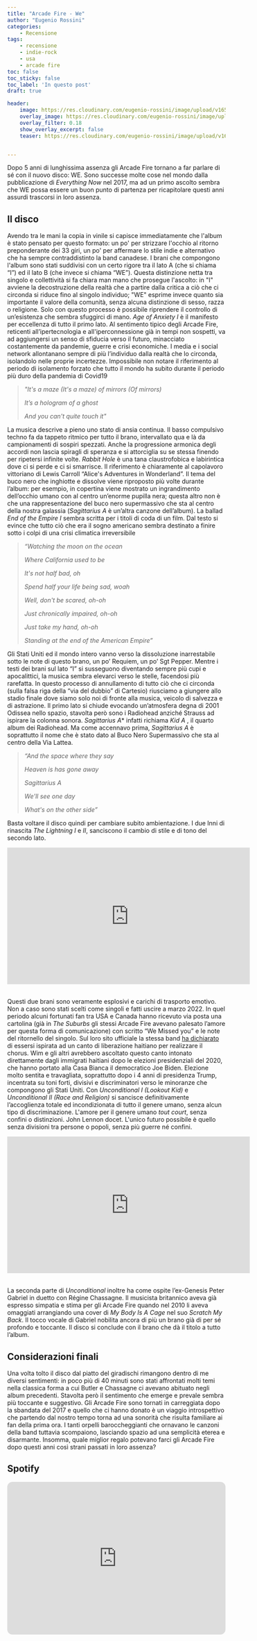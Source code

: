 ```yaml
---
title: "Arcade Fire - We"
author: "Eugenio Rossini"
categories: 
    - Recensione
tags: 
    - recensione
    - indie-rock
    - usa
    - arcade fire
toc: false
toc_sticky: false
toc_label: 'In questo post'
draft: true

header:
    image: https://res.cloudinary.com/eugenio-rossini/image/upload/v1657821059/theWineCellarMusic/arcade_fire_we_cover.jpg     
    overlay_image: https://res.cloudinary.com/eugenio-rossini/image/upload/v1657821059/theWineCellarMusic/arcade_fire_we_cover.jpg
    overlay_filter: 0.18
    show_overlay_excerpt: false
    teaser: https://res.cloudinary.com/eugenio-rossini/image/upload/v1657821059/theWineCellarMusic/arcade_fire_we_cover.jpg


---
```


Dopo 5 anni di lunghissima assenza gli Arcade Fire tornano a far parlare di sé con il nuovo disco: WE. 
Sono successe molte cose nel mondo dalla pubblicazione di *Everything Now* nel 2017, ma ad un primo ascolto sembra che WE possa essere un buon punto di partenza per ricapitolare questi anni assurdi trascorsi in loro assenza.
## Il disco
Avendo tra le mani la copia in vinile si capisce immediatamente che l'album è stato pensato per questo formato: un po' per strizzare l'occhio al ritorno preponderante dei 33 giri, un po' per affermare lo stile indie e alternativo che ha sempre contraddistinto la band canadese. I brani che compongono l'album sono stati suddivisi con un certo rigore  tra il lato A (che si chiama “I”) ed il lato B (che invece si chiama “WE”). Questa distinzione netta tra singolo e collettività si fa chiara man mano che prosegue l'ascolto: in "I" avviene la decostruzione della realtà che a partire dalla critica a ciò che ci circonda si riduce fino al singolo individuo; "WE" esprime invece quanto sia importante il valore della comunità, senza alcuna distinzione di sesso, razza o religione. Solo con questo processo è possibile riprendere il controllo di un’esistenza che sembra sfuggirci di mano.
*Age of Anxiety I* è il manifesto per eccellenza di tutto il primo lato. Al sentimento tipico degli Arcade Fire, reticenti all’ipertecnologia e all'iperconnessione già in tempi non sospetti, va ad aggiungersi un senso di sfiducia verso il futuro, minacciato costantemente da pandemie, guerre e crisi economiche. I media e i social network allontanano sempre di più l’individuo dalla realtà che lo circonda, isolandolo nelle proprie incertezze. Impossibile non notare il riferimento al periodo di isolamento forzato che tutto il mondo ha subito durante il periodo più duro della pandemia di Covid19 

> *"It's a maze (It's a maze) of mirrors (Of mirrors)*
>
> *It’s a hologram of a ghost*
>
> *And you can't quite touch it"*

La musica descrive a pieno uno stato di ansia continua. Il basso compulsivo techno fa da tappeto ritmico per tutto il brano, intervallato qua e là da campionamenti di sospiri spezzati. Anche la progressione armonica degli accordi non lascia spiragli di speranza e si attorciglia su se stessa finendo per ripetersi infinite volte.
*Rabbit Hole* è una tana claustrofobica e labirintica dove ci si perde e ci si smarrisce. Il riferimento è chiaramente al capolavoro vittoriano di Lewis Carroll “Alice's Adventures in Wonderland”. Il tema del buco nero che inghiotte e dissolve viene riproposto più volte durante l’album: per esempio,  in copertina viene mostrato un ingrandimento dell’occhio umano con al centro un’enorme pupilla nera; questa altro non è che una rappresentazione del buco nero supermassivo che sta al centro della nostra galassia (*Sagittarius A* è un’altra canzone dell’album). La ballad *End of the Empire I* sembra scritta per i titoli di coda di un film. Dal testo si evince che tutto ciò che era il sogno americano sembra destinato a finire sotto i colpi di una crisi climatica irreversibile 
> *“Watching the moon on the ocean*
>
> *Where California used to be*
>
> *It's not half bad, oh*
>
> *Spend half your life being sad, woah*
>
> *Well, don't be scared, oh-oh*
>
> *Just chronically impaired, oh-oh*
>
> *Just take my hand, oh-oh*
>
> *Standing at the end of the American Empire”*

Gli Stati Uniti ed il mondo intero vanno verso la dissoluzione inarrestabile sotto le note di questo brano, un po’ Requiem, un po’ Sgt Pepper. 
Mentre i testi dei brani sul lato “I” si susseguono diventando sempre più cupi e apocalittici, la musica sembra elevarci verso le stelle, facendosi più rarefatta. In questo processo di annullamento di tutto ciò che ci circonda (sulla falsa riga della “via del dubbio” di Cartesio) riusciamo a giungere allo stadio finale dove siamo solo noi di fronte alla musica, veicolo di salvezza e di astrazione. Il primo lato si chiude evocando un’atmosfera degna di 2001 Odissea nello spazio, stavolta però sono i Radiohead anziché Strauss ad ispirare la colonna sonora.
*Sagittarius A** infatti richiama *Kid A* , il quarto album dei Radiohead. Ma come accennavo prima, *Sagittarius A* è soprattutto il nome che è stato dato al Buco Nero Supermassivo che sta al centro della Via Lattea. 
> *“And the space where they say*
>
> *Heaven is has gone away*
>
> *Sagittarius A*
>
> *We'll see one day*
>
> *What's on the other side”*

Basta voltare il disco quindi per cambiare subito ambientazione. I due Inni di rinascita *The Lightning I* e *II*, sanciscono il cambio di stile e di tono del secondo lato. 


<iframe width="560" height="315" src="https://www.youtube.com/embed/qJiALpiqpk8?si=JAas0FyAvv0EEWrn" title="YouTube video player" frameborder="0" allow="accelerometer; autoplay; clipboard-write; encrypted-media; gyroscope; picture-in-picture; web-share" allowfullscreen></iframe>

\
Questi due brani sono veramente esplosivi e carichi di trasporto emotivo. Non a caso sono stati scelti come singoli e fatti uscire a marzo 2022. In quel periodo alcuni fortunati fan tra USA e Canada hanno ricevuto via posta una cartolina (già in *The Suburbs* gli stessi Arcade Fire avevano palesato l’amore per questa forma di comunicazione) con scritto “We Missed you” e le note del ritornello del singolo. Sul loro sito ufficiale la stessa band [ha dichiarato](https://www.arcadefire.com/news/article/#news-48151) di essersi ispirata ad un canto di liberazione haitiano per realizzare il chorus. Wim e gli altri avrebbero ascoltato questo canto intonato direttamente dagli immigrati haitiani dopo le elezioni presidenziali del 2020, che hanno portato alla Casa Bianca il democratico Joe Biden. Elezione molto sentita e travagliata, soprattutto dopo i 4 anni di presidenza Trump, incentrata su toni forti, divisivi e discriminatori verso le minoranze che compongono gli Stati Uniti.
Con *Unconditional I (Lookout Kid)* e *Unconditional II (Race and Religion)* si sancisce definitivamente l’accoglienza totale ed incondizionata di tutto il genere umano, senza alcun tipo di discriminazione. L'amore per il genere umano *tout court*, senza confini o distinzioni. John Lennon docet. L'unico futuro possibile è quello senza divisioni tra persone o popoli, senza più guerre né confini.

<iframe width="560" height="315" src="https://www.youtube.com/embed/FdXRbOrsyRY?si=Rai0_yGYvJPptvWm" title="YouTube video player" frameborder="0" allow="accelerometer; autoplay; clipboard-write; encrypted-media; gyroscope; picture-in-picture; web-share" allowfullscreen></iframe>

\
La seconda parte di *Unconditional* inoltre ha come ospite l’ex-Genesis Peter Gabriel in duetto con Régine Chassagne. Il musicista britannico aveva già espresso simpatia e stima per gli Arcade Fire quando nel 2010 li aveva omaggiati arrangiando una cover di *My Body Is A Cage* nel suo *Scratch My Back*. Il tocco vocale di Gabriel nobilita ancora di più un brano già di per sé profondo e toccante.
Il disco si conclude con il brano che dà il titolo a tutto l’album.

## Considerazioni finali
Una volta tolto il disco dal piatto del giradischi rimangono dentro di me diversi sentimenti: in poco più di 40 minuti sono stati affrontati molti temi nella classica forma a cui Butler e Chassagne ci avevano abituato negli album precedenti. Stavolta però il sentimento che emerge e prevale sembra più toccante e suggestivo. Gli Arcade Fire sono tornati in carreggiata dopo la sbandata del 2017 e quello che ci hanno donato è un viaggio introspettivo che partendo dal nostro tempo torna ad una sonorità che risulta familiare ai fan della prima ora. I tanti orpelli baroccheggianti che ornavano le canzoni della band tuttavia scompaiono, lasciando spazio ad una semplicità eterea e disarmante. Insomma, quale miglior regalo potevano farci gli Arcade Fire dopo questi anni così strani passati in loro assenza?

## Spotify

<iframe style="border-radius:12px" src="https://open.spotify.com/embed/album/2sAePf08xIp4tnDlMUCV8B?utm_source=generator" width="100%" height="352" frameBorder="0" allowfullscreen="" allow="autoplay; clipboard-write; encrypted-media; fullscreen; picture-in-picture" loading="lazy"></iframe>
